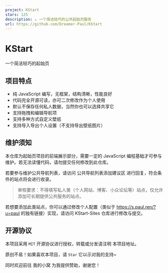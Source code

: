 ```yaml
---
project: KStart
stars: 125
description: ☕ 一个简洁轻巧的公共起始页服务
url: https://github.com/Dreamer-Paul/KStart
---
```


KStart
======

一个简洁轻巧的起始页

项目特点
----

-   纯 JavaScript 编写，无框架，结构清晰，性能良好
-   代码完全开源可读，亦可二次修改作为个人使用
-   默认不保存任何私人数据，当然你也可以选择共享它
-   支持拖拽和编辑导航项
-   支持多种方式自定义壁纸
-   支持导入导出个人设置（不支持导出壁纸图片）

维护须知
----

本仓库为起始页项目的前端展示部分，需要一定的 JavaScript 编程基础才可参与维护。若无法读懂代码，请勿提交任何修改到此仓库。

若要参与维护公共导航列表，请访问 公共导航列表添加建议区 进行回复，符合条件的站点将会进行收录。

> 审核要求：不得填写私人类（个人网站、博客、小众论坛等）站点，仅允许添加可长期提供公共服务的站点。

若想要添加此类站点，你可以通过修改个人配置（类似于 https://s.paul.ren/?u=paul 的独有链接）实现，请访问 KStart-Sites 仓库进行修改与提交。

开源协议
----

本项目采用 `MIT` 开源协议进行授权，转载或分发请注明 本项目地址。

原创不易！如果喜欢本项目，请 `Star` 它以示对我的支持~

同时欢迎前往 我的小窝 为我提供赞助，谢谢您！
